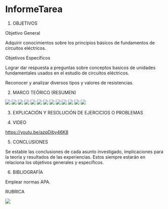 # InformeTarea


1. OBJETIVOS

Objetivo General

Adquirir conocimientos sobre los principios básicos de fundamentos de circuitos eléctricos.

   Objetivos Específicos
   
   Lograr dar respuesta a preguntas sobre conceptos basicos de unidades fundamentales usados en el estudio de circuitos eléctricos.
   
   Reconocer y analizar diversos tipos y valores de resistencias.

2. MARCO TEÓRICO (RESUMEN)

![](https://github.com/erichanguan/InformeTarea/commit/d6829778a96f9d36f459caf782a23c87e5516b51)
![](https://github.com/erichanguan/InformeTarea/blob/main/2%20mapa%20notacion%20cientifica.png)
![](https://github.com/erichanguan/InformeTarea/blob/main/3%20mapa%20prefijos%20m%C3%A9tricos.png)
![](https://github.com/erichanguan/InformeTarea/blob/main/4%20mapa%20conversion%20de%20unidades.png)
![](https://github.com/erichanguan/InformeTarea/blob/main/5%20mapa%20estructura%20at%C3%B3mica.png)
![](https://github.com/erichanguan/InformeTarea/blob/main/6%20mapa%20carga%20electrica.png)
![](https://github.com/erichanguan/InformeTarea/blob/main/7%20mapa%20voltaje%2C%20cooriente%20y%20resistencia.png)
![](https://github.com/erichanguan/InformeTarea/blob/main/8%20inforgrafia%20fuente%20de%20corriente.png)
![](https://github.com/erichanguan/InformeTarea/blob/main/8.1%20mapa%20fuente%20de%20voltaje.png)
![](https://github.com/erichanguan/InformeTarea/blob/main/9%20infografia%20resistores.png)
![](https://github.com/erichanguan/InformeTarea/blob/main/10%20infografia%20circuito%20el%C3%A9ctrico.png)
![](https://github.com/erichanguan/InformeTarea/blob/main/11%20infografia%20medicion%20de%20circuitos%20basicos.png)
![](https://github.com/erichanguan/InformeTarea/blob/main/12%20infografia%20seguridad%20el%C3%A9ctrica.png)

3. EXPLICACIÓN Y RESOLUCIÓN DE EJERCICIOS O PROBLEMAS



4. VIDEO

https://youtu.be/azqDiby46K8


5. CONCLUSIONES

Se estable las conclusiones de cada asunto investigado, implicaciones para la teoría y resultados de las experiencias. Estos siempre estarán en relaciona los objetivos generales y específicos.

6. BIBLIOGRAFÍA

Emplear normas APA.

RUBRICA

![](https://github.com/doalulema/InformeTarea/blob/main/Tarea.png)
